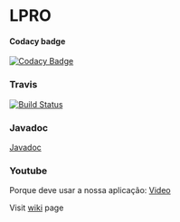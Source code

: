 # LPRO

#### Codacy badge
[![Codacy Badge](https://api.codacy.com/project/badge/Grade/302d03a607634c34a38245388234abdb)](https://www.codacy.com?utm_source=github.com&amp;utm_medium=referral&amp;utm_content=rntcruz23/LPRO&amp;utm_campaign=Badge_Grade)

### Travis
[![Build Status](https://travis-ci.com/rntcruz23/LPRO.svg?token=VymBesuwp4p7qziuLL5L&branch=master)](https://travis-ci.com/rntcruz23/LPRO)

### Javadoc
[Javadoc](https://paginas.fe.up.pt/~up201405867/lpro/doc/)

### Youtube
Porque deve usar a nossa aplicação: [Video](https://youtu.be/_-qpPAE1zSM)

 Visit [wiki](https://github.com/rntcruz23/LPRO/wiki) page
